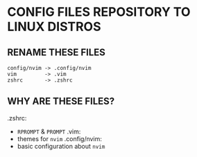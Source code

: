 # CONFIG FILES REPOSITORY TO LINUX DISTROS

## RENAME THESE FILES

```
config/nvim -> .config/nvim
vim         -> .vim
zshrc       -> .zshrc
```

## WHY ARE THESE FILES?
.zshrc:
  - `RPROMPT` & `PROMPT`
.vim:
  - themes for `nvim`
.config/nvim:
  - basic configuration about `nvim`

